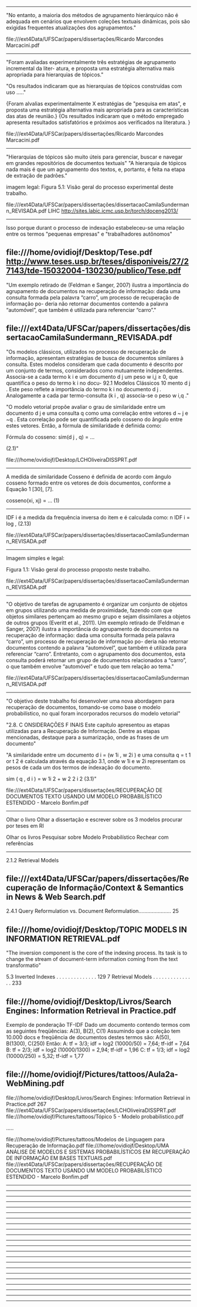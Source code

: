 -------------------------------------------------------------------
"No entanto, a maioria dos métodos de agrupamento
hierárquico não é adequada em cenários que envolvem coleções textuais dinâmicas, pois
são exigidas frequentes atualizações dos agrupamentos."

file:///ext4Data/UFSCar/papers/dissertações/Ricardo Marcondes Marcacini.pdf

-------------------------------------------------------------------
"Foram avaliadas experimentalmente três estratégias de agrupamento incremental da liter-
atura, e proposta uma estratégia alternativa mais apropriada para hierarquias de tópicos."

"Os resultados indicaram que as hierarquias de tópicos construídas com uso ....."

{Foram alvalias experimentalmente X estratégias de "pesquisa em atas", e proposta uma estratégia alternativa mais apropriada para as características das atas de reunião.}
{Os resultados indicaram que o método empregado apresenta resultados satisfatórios e próximos aos verificados na literatura. }

file:///ext4Data/UFSCar/papers/dissertações/Ricardo Marcondes Marcacini.pdf

-------------------------------------------------------------------
"Hierarquias de tópicos são muito úteis para gerenciar, buscar e navegar em grandes
repositórios de documentos textuais"
"A hierarquia de tópicos nada mais é que um agrupamento dos textos, e, portanto, é
feita na etapa de extração de padrões."

imagem legal: Figura 5.1: Visão geral do processo experimental deste trabalho.

file:///ext4Data/UFSCar/papers/dissertações/dissertacaoCamilaSundermann_REVISADA.pdf
LIHC
http://sites.labic.icmc.usp.br/torch/doceng2013/

-------------------------------------------------------------------

Isso porque durant o processo de indexação estabeleceu-se uma relação entre os termos "pequenas empresas" e "trabalhadores autônomos"

file:///home/ovidiojf/Desktop/Tese.pdf
http://www.teses.usp.br/teses/disponiveis/27/27143/tde-15032004-130230/publico/Tese.pdf
-------------------------------------------------------------------

"Um exemplo retirado de (Feldman e Sanger, 2007) ilustra
a importância do agrupamento de documentos na recuperação de informação: dada uma
consulta formada pela palavra “carro”, um processo de recuperação de informação po-
deria não retornar documentos contendo a palavra “automóvel”, que também é utilizada
para referenciar “carro”."

file:///ext4Data/UFSCar/papers/dissertações/dissertacaoCamilaSundermann_REVISADA.pdf
-------------------------------------------------------------------


"Os modelos clássicos, utilizados no processo de recuperação de informação, apresentam estratégias de busca de documentos similares à consulta. Estes modelos consideram que cada documento é descrito por um conjunto de termos, considerados como mutuamente independentes. Associa-se a cada termo k i e um documento d j um peso w i,j ≥ 0, que quantifica o peso do termo k i no docu- 92.1 Modelos Clássicos 10 mento d j . Este peso reflete a importância do termo k i no documento d j . Analogamente a cada par termo-consulta (k i , q) associa-se o peso w i,q ."

"O modelo vetorial propõe avaliar o grau de similaridade entre um documento d j e uma consulta
q como uma correlação entre vetores d ~ j e ~q . Esta correlação pode ser quantificada pelo cosseno do
ângulo entre estes vetores. Então, a fórmula de similaridade é definida como:

Fórmula do cosseno: 
sim(d j , q) = ...

(2.1)"


file:///home/ovidiojf/Desktop/LCHOliveiraDISSPRT.pdf


-------------------------------------------------------------------

A medida de similaridade Cosseno é definida de acordo com
ângulo cosseno formado entre os vetores de dois documentos,
conforme a Equação 1 [30], [7].

cosseno(xi, xj) = ...
(1)

-------------------------------------------------------------------


IDF i é a medida da frequência inversa do item e é
calculada como:
            n
IDF i = log , (2.13)

file:///ext4Data/UFSCar/papers/dissertações/dissertacaoCamilaSundermann_REVISADA.pdf

-------------------------------------------------------------------

Imagem simples e legal:

Figura 1.1: Visão geral do processo proposto neste trabalho.

file:///ext4Data/UFSCar/papers/dissertações/dissertacaoCamilaSundermann_REVISADA.pdf

-------------------------------------------------------------------

"O objetivo de tarefas de agrupamento é organizar
um conjunto de objetos em grupos utilizando uma medida de proximidade, fazendo com
que objetos similares pertençam ao mesmo grupo e sejam dissimilares a objetos de outros
grupos (Everitt et al., 2011). Um exemplo retirado de (Feldman e Sanger, 2007) ilustra
a importância do agrupamento de documentos na recuperação de informação: dada uma
consulta formada pela palavra “carro”, um processo de recuperação de informação po-
deria não retornar documentos contendo a palavra “automóvel”, que também é utilizada
para referenciar “carro”. Entretanto, com o agrupamento dos documentos, esta consulta poderá retornar um grupo de documentos relacionados a “carro”, o que também envolve
“automóvel” e tudo que tem relação ao tema."

file:///ext4Data/UFSCar/papers/dissertações/dissertacaoCamilaSundermann_REVISADA.pdf

-------------------------------------------------------------------

"O objetivo deste trabalho foi desenvolver uma nova abordagem
para recuperação de documentos, tomando-se como base o modelo
probabilístico, no qual foram incorporados recursos do modelo vetorial"

"2.8. C ONSIDERAÇÕES F INAIS
Este capítulo apresentou as etapas utilizadas para a
Recuperação de Informação. Dentre as etapas mencionadas, destaque para a
sumarização, onde as frases de um documento"

"A similaridade entre um documento d i = (w 1i , w 2i ) e uma
consulta q = t 1 or t 2 é calculada através da equação 3.1, onde w 1i e w 2i
representam os pesos de cada um dos termos de indexação do documento.

sim ( q , d i ) =
w 1i 2 + w 2 2 i
2
(3.1)"


file:///ext4Data/UFSCar/papers/dissertações/RECUPERAÇÃO DE DOCUMENTOS TEXTO USANDO UM MODELO PROBABILÍSTICO ESTENDIDO - Marcelo Bonfim.pdf

-------------------------------------------------------------------

Olhar o livro 
Olhar a dissertação e escrever sobre os 3 modelos
procurar por teses em RI

Olhar os livros
Pesquisar sobre Modelo Probabilístico
Rechear com referências

-------------------------------------------------------------------
2.1.2 Retrieval Models

file:///ext4Data/UFSCar/papers/dissertações/Recuperação de Informação/Context & Semantics in News & Web Search.pdf
-------------------------------------------------------------------


2.4.1 Query Reformulation vs. Document Reformulation...................... 25

file:///home/ovidiojf/Desktop/TOPIC MODELS IN INFORMATION RETRIEVAL.pdf
-------------------------------------------------------------------

"The inversion component is the core of the indexing process. Its task is to change
the stream of document-term information coming from the text transformatio"

5.3 Inverted Indexes . . . . . . . . . . . . . . 129
7 Retrieval Models . . . . . . . . . . . . . . . 233


file:///home/ovidiojf/Desktop/Livros/Search Engines: Information Retrieval in Practice.pdf
-------------------------------------------------------------------


Exemplo de ponderação TF-IDF
Dado um documento contendo termos com as seguintes
freqüências:
A(3), B(2), C(1)
Assumindo que a coleção tem 10.000 docs e freqüência de
documentos destes termos são:
A(50), B(1300), C(250)
Então:
A: tf = 3/3; idf = log2 (10000/50) = 7,64; tf-idf = 7,64
B: tf = 2/3; idf = log2 (10000/1300) = 2,94; tf-idf = 1,96
C: tf = 1/3; idf = log2 (10000/250) = 5,32; tf-idf = 1,77

file:///home/ovidiojf/Pictures/tattoos/Aula2a-WebMining.pdf
-------------------------------------------------------------------


file:///home/ovidiojf/Desktop/Livros/Search Engines: Information Retrieval in Practice.pdf 
267
file:///ext4Data/UFSCar/papers/dissertações/LCHOliveiraDISSPRT.pdf
file:///home/ovidiojf/Pictures/tattoos/Tópico 5 - Modelo probabilistico.pdf

.....

file:///home/ovidiojf/Pictures/tattoos/Modelos de Linguagem para Recuperação de Informação.pdf
file:///home/ovidiojf/Desktop/UMA ANÁLISE DE MODELOS E SISTEMAS PROBABILÍSTICOS EM RECUPERAÇÃO DE INFORMAÇÃO EM BASES TEXTUAIS.pdf
file:///ext4Data/UFSCar/papers/dissertações/RECUPERAÇÃO DE DOCUMENTOS TEXTO USANDO UM MODELO PROBABILÍSTICO ESTENDIDO - Marcelo Bonfim.pdf


-------------------------------------------------------------------

-------------------------------------------------------------------

-------------------------------------------------------------------

-------------------------------------------------------------------

-------------------------------------------------------------------

-------------------------------------------------------------------

-------------------------------------------------------------------

-------------------------------------------------------------------

-------------------------------------------------------------------

-------------------------------------------------------------------

-------------------------------------------------------------------

-------------------------------------------------------------------

-------------------------------------------------------------------

-------------------------------------------------------------------

-------------------------------------------------------------------

-------------------------------------------------------------------

-------------------------------------------------------------------

-------------------------------------------------------------------

-------------------------------------------------------------------

-------------------------------------------------------------------

-------------------------------------------------------------------

-------------------------------------------------------------------



























